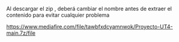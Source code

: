 Al descargar el zip , deberá cambiar el nombre antes de extraer el contenido para evitar cualquier problema


https://www.mediafire.com/file/tawbfxdcyamnwok/Proyecto-UT4-main.7z/file
